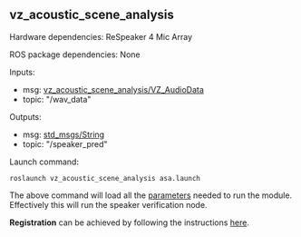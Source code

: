 ## vz_acoustic_scene_analysis


Hardware dependencies: ReSpeaker 4 Mic Array

ROS package dependencies: None

Inputs:
- msg: [vz_acoustic_scene_analysis/VZ_AudioData](msg/VZ_AudioData.msg)
- topic: "/wav_data"

Outputs:
- msg: [std_msgs/String](http://docs.ros.org/en/melodic/api/std_msgs/html/msg/String.html) 
- topic: "/speaker_pred"

Launch command:
```
roslaunch vz_acoustic_scene_analysis asa.launch
```

The above command will load all the [parameters](config/audio_params.yaml) needed to run the module. Effectively this will run the speaker verification node.

**Registration** can be achieved by following the instructions [here](../README.md#target-person-registration).